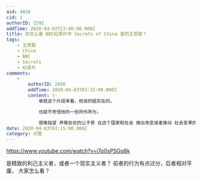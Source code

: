 ```yaml
---
aid: 4028
cid: 1
authorID: 2592
addTime: 2020-04-02T23:00:00.000Z
title: 你怎么看 BBC纪录片中 Secrets of China 里的王思聪？
tags:
    - 王思聪
    - China
    - BBC
    - Secrets
    - 纪录片
comments:
    -
        authorID: 2456
        addTime: 2020-04-03T03:15:00.000Z
        content: |-
            单就这个片段来看，他说的挺实在的。

            也就不奇怪他的一些所作所为，

            很难指望 养尊处优的公子哥 在这个国家和社会 做出改变或者推动 社会变革的行为。
date: 2020-04-03T03:15:00.000Z
category: 问答
---
```


https://www.youtube.com/watch?v=i7q0sPSGq8k

是精致的利己主义者，或者一个现实主义者？ 前者的行为有点过分，后者相对平庸， 大家怎么看？
